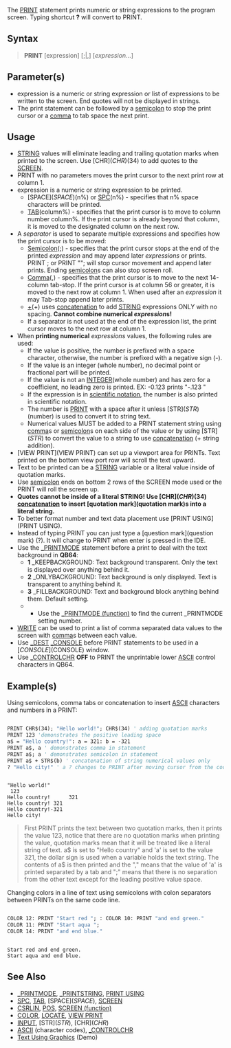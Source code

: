 The [PRINT](PRINT) statement prints numeric or string expressions to the program screen. Typing shortcut **?**  will convert to PRINT.

## Syntax

> **PRINT** [expression] [;|,] [*expression*...]

## Parameter(s)

* expression is a numeric or string expression or list of expressions to be written to the screen. End quotes will not be displayed in strings.
* The print statement can be followed by a [semicolon](semicolon) to stop the print cursor or a [comma](comma) to tab space the next print.

## Usage

* [STRING](STRING) values will eliminate leading and trailing quotation marks when printed to the screen. Use [CHR$](CHR$)(34) to add quotes to the [SCREEN](SCREEN).
* PRINT with no parameters moves the print cursor to the next print row at column 1.
* expression is a numeric or string expression to be printed.
  - [SPACE$](SPACE$)(n%) or [SPC](SPC)(n%) - specifies that n% space characters will be printed.
  - [TAB](TAB)(column%) - specifies that the print cursor is to move to column number column%. If the print cursor is already beyond that column, it is moved to the designated column on the next row.
* A *separator* is used to separate multiple expressions and specifies how the print cursor is to be moved:
  - [Semicolon](Semicolon)(;) - specifies that the print cursor stops at the end of the printed *expression* and may append later *expressions* or prints. PRINT ; or PRINT ""; will stop cursor movement and append later prints. Ending [semicolon](semicolon)s can also stop screen roll.
  - [Comma](Comma)(,) - specifies that the print cursor is to move to the next 14-column tab-stop. If the print cursor is at column 56 or greater, it is moved to the next row at column 1. When used after an *expression* it may Tab-stop append later prints.
  - [+](+)(+) uses [concatenation](concatenation) to add [STRING](STRING) expressions ONLY with no spacing. **Cannot combine  numerical *expression*s!**
  - If a separator is not used at the end of the expression list, the print cursor moves to the next row at column 1.
* When **printing numerical** *expressions* values, the following rules are used:
  - If the value is positive, the number is prefixed with a space character, otherwise, the number is prefixed with a negative sign (-).
  - If the value is an integer (whole number), no decimal point or fractional part will be printed.
  - If the value is not an [INTEGER](INTEGER)(whole number) and has zero for a coefficient, no leading zero is printed. EX: -0.123 prints "-.123 "
  - If the expression is in [scientific notation](scientific-notation), the number is also printed in scientific notation.
  - The number is [PRINT](PRINT) with a space after it unless [STR$](STR$)(number) is used to convert it to string text.
  - Numerical values MUST be added to a PRINT statement string using [comma](comma)s or [semicolon](semicolon)s on each side of the value or by using [STR$](STR$) to convert the value to a string to use [concatenation](concatenation) (+ string addition).
* [VIEW PRINT](VIEW PRINT) can set up a viewport area for PRINTs. Text printed on the bottom view port row will scroll the text upward. 
* Text to be printed can be a [STRING](STRING) variable or a literal value inside of quotation marks. 
* Use [semicolon](semicolon) ends on bottom 2 rows of the SCREEN mode used or the PRINT will roll the screen up. 
* **Quotes cannot be inside of a literal STRING! Use [CHR$](CHR$)(34) [concatenation](concatenation) to insert [quotation mark](quotation mark)s into a literal string.** 
* To better format number and text data placement use [PRINT USING](PRINT USING).
* Instead of typing PRINT you can just type a [question mark](question mark) (?). It will change to PRINT when enter is pressed in the IDE.
* Use the [_PRINTMODE](_PRINTMODE) statement before a print to deal with the text background in **QB64**:
  - **1** _KEEPBACKGROUND: Text background transparent. Only the text is displayed over anything behind it.
  - **2** _ONLYBACKGROUND: Text background is only displayed. Text is transparent to anything behind it.
  - **3** _FILLBACKGROUND: Text and background block anything behind them. Default setting.
  - * Use the [_PRINTMODE (function)](_PRINTMODE-(function)) to find the current _PRINTMODE setting number.
* [WRITE](WRITE) can be used to print a list of comma separated data values to the screen with [comma](comma)s between each value.
* Use [_DEST](_DEST) [_CONSOLE](_CONSOLE) before PRINT statements to be used in a [$CONSOLE]($CONSOLE) window.
* Use [_CONTROLCHR](_CONTROLCHR) **OFF** to PRINT the unprintable lower [ASCII](ASCII) control characters in QB64. 

## Example(s)

Using semicolons, comma tabs or concatenation to insert [ASCII](ASCII) characters and numbers in a PRINT:

```vb

PRINT CHR$(34); "Hello world!"; CHR$(34) ' adding quotation marks
PRINT 123 'demonstrates the positive leading space
a$ = "Hello country!": a = 321: b = -321
PRINT a$, a ' demonstrates comma in statement
PRINT a$; a ' demonstrates semicolon in statement
PRINT a$ + STR$(b) ' concatenation of string numerical values only
? "Hello city!" ' a ? changes to PRINT after moving cursor from the code line in IDE

```

```text

"Hello world!"
 123
Hello country!      321
Hello country! 321
Hello country!-321
Hello city!

```

> First PRINT prints the text between two quotation marks, then it prints the value 123, notice that there are no quotation marks when printing the value, quotation marks mean that it will be treated like a literal string of text. a$ is set to "Hello country" and 'a' is set to the value 321, the dollar sign is used when a variable holds the text string. The contents of a$ is then printed and the "," means that the value of 'a' is printed separated by a tab and ";" means that there is no separation from the other text except for the leading positive value space.

Changing colors in a line of text using semicolons with colon separators between PRINTs on the same code line.

```vb

COLOR 12: PRINT "Start red "; : COLOR 10: PRINT "and end green."
COLOR 11: PRINT "Start aqua ";
COLOR 14: PRINT "and end blue."

```

```text

Start red and end green.
Start aqua and end blue. 

```

## See Also

* [_PRINTMODE](_PRINTMODE), [_PRINTSTRING](_PRINTSTRING), [PRINT USING](PRINT-USING)
* [SPC](SPC), [TAB](TAB), [SPACE$](SPACE$), [SCREEN](SCREEN)
* [CSRLIN](CSRLIN), [POS](POS), [SCREEN (function)](SCREEN-(function))
* [COLOR](COLOR), [LOCATE](LOCATE), [VIEW PRINT](VIEW-PRINT)
* [INPUT](INPUT), [STR$](STR$), [CHR$](CHR$)
* [ASCII](ASCII) (character codes), [_CONTROLCHR](_CONTROLCHR)
* [Text Using Graphics](Text-Using-Graphics) (Demo)
